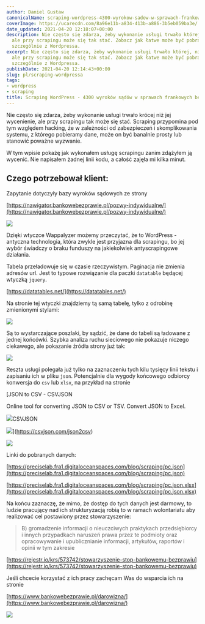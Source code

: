 ```yaml
---
author: Daniel Gustaw
canonicalName: scraping-wordpress-4300-wyrokow-sadow-w-sprawach-frankowych-bez-linii-kodu
coverImage: https://ucarecdn.com/8a96e11b-a834-413b-a886-3b5eb059ba3e/
date_updated: 2021-04-20 12:18:07+00:00
description: Nie często się zdarza, żeby wykonanie usługi trwało której, niż jej wycenienie,
  ale przy scrapingu może się tak stać. Zobacz jak łatwe może być pobranie danych,
  szczególnie z Wordpressa.
excerpt: Nie często się zdarza, żeby wykonanie usługi trwało której, niż jej wycenienie,
  ale przy scrapingu może się tak stać. Zobacz jak łatwe może być pobranie danych,
  szczególnie z Wordpressa.
publishDate: 2021-04-20 12:14:43+00:00
slug: pl/scraping-wordpressa
tags:
- wordpress
- scraping
title: Scraping WordPress - 4300 wyroków sądów w sprawach frankowych bez linii kodu
---
```




Nie często się zdarza, żeby wykonanie usługi trwało krócej niż jej wycenienie, ale przy scrapingu tak może się stać. Scraping przypomina pod tym względem hacking, że w zależności od zabezpieczeń i skomplikowania systemu, z którego pobieramy dane, może on być banalnie prosty lub stanowić poważne wyzwanie.

W tym wpisie pokażę jak wykonałem usługę scrapingu zanim zdążyłem ją wycenić. Nie napisałem żadnej linii kodu, a całość zajęła mi kilka minut.

## Czego potrzebował klient:

Zapytanie dotyczyły bazy wyroków sądowych ze strony

[https://nawigator.bankowebezprawie.pl/pozwy-indywidualne/](https://nawigator.bankowebezprawie.pl/pozwy-indywidualne/)

![](https://ucarecdn.com/7a238f0e-5274-43d1-abb9-24f9cbf45bad/)

Dzięki wtyczce Wappalyzer możemy przeczytać, że to WordPress - antyczna technologia, która zwykle jest przyjazna dla scrapingu, bo jej wybór świadczy o braku funduszy na jakiekolwiek antyscrapingowe działania.

Tabela przeładowuje się w czasie rzeczywistym. Paginacja nie zmienia adresów url. Jest to typowe rozwiązanie dla paczki `datatable` będącej wtyczką `jquery`.

[https://datatables.net/](https://datatables.net/)

Na stronie tej wtyczki znajdziemy tą samą tabelę, tylko z odrobinę zmienionymi stylami:

![](https://ucarecdn.com/8c945eb6-3854-4054-a3b2-b3282411e363/)

Są to wystarczające poszlaki, by sądzić, że dane do tabeli są ładowane z jednej końcówki. Szybka analiza ruchu sieciowego nie pokazuje niczego ciekawego, ale pokazanie źródła strony już tak:

![](https://ucarecdn.com/43d4180b-e8ae-4b4d-b8a6-1b5962d3e929/)

Reszta usługi polegała już tylko na zaznaczeniu tych kilu tysięcy linii tekstu i zapisaniu ich w pliku `json`. Potencjalnie dla wygody końcowego odbiorcy konwersja do `csv` lub `xlsx`, na przykład na stronie

[JSON to CSV - CSVJSON

Online tool for converting JSON to CSV or TSV. Convert JSON to Excel.

![](https://csvjson.com/img/favicon.ico)CSVJSON

![](https://csvjson.com/img/logo-sponsor-flatfile.svg)](https://csvjson.com/json2csv)

![](https://ucarecdn.com/2ae82148-8458-4caa-bb30-2376d9db19d8/)

Linki do pobranych danych:

[https://preciselab.fra1.digitaloceanspaces.com/blog/scraping/pc.json](https://preciselab.fra1.digitaloceanspaces.com/blog/scraping/pc.json)

[https://preciselab.fra1.digitaloceanspaces.com/blog/scraping/pc.json.xlsx](https://preciselab.fra1.digitaloceanspaces.com/blog/scraping/pc.json.xlsx)

Na końcu zaznaczę, że mimo, że dostęp do tych danych jest darmowy, to ludzie pracujący nad ich strukturyzacją robią to w ramach wolontariatu aby realizować cel postawiony przez stowarzyszenie:

> B) gromadzenie informacji o nieuczciwych praktykach przedsiębiorcy i innych przypadkach naruszeń prawa przez te podmioty oraz opracowywanie i upublicznianie informacji, artykułów, raportów i opinii w tym zakresie

[https://rejestr.io/krs/573742/stowarzyszenie-stop-bankowemu-bezprawiu](https://rejestr.io/krs/573742/stowarzyszenie-stop-bankowemu-bezprawiu)

Jeśli chcecie korzystać z ich pracy zachęcam Was do wsparcia ich na stronie

[https://www.bankowebezprawie.pl/darowizna/](https://www.bankowebezprawie.pl/darowizna/)

![](https://ucarecdn.com/81b9771e-640d-4a50-997c-1018220a7158/)
